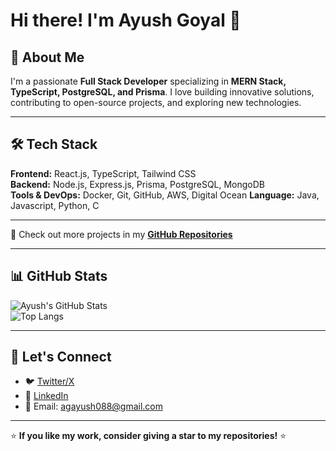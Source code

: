 # Hi there! I'm Ayush Goyal 👋


## 🚀 About Me

I'm a passionate **Full Stack Developer** specializing in **MERN Stack, TypeScript, PostgreSQL, and Prisma**. I love building innovative solutions, contributing to open-source projects, and exploring new technologies. 


---

## 🛠️ Tech Stack

**Frontend:** React.js, TypeScript, Tailwind CSS  
**Backend:** Node.js, Express.js, Prisma, PostgreSQL, MongoDB  
**Tools & DevOps:** Docker, Git, GitHub, AWS, Digital Ocean
**Language:** Java, Javascript, Python, C


---

📌 Check out more projects in my **[GitHub Repositories](https://github.com/agayushh)**

---

## 📊 GitHub Stats

![Ayush's GitHub Stats](https://github-readme-stats.vercel.app/api?username=agayushh&show_icons=true&theme=radical)  
![Top Langs](https://github-readme-stats.vercel.app/api/top-langs/?username=agayushh&layout=compact&theme=radical)

---

## 🤝 Let's Connect

- 🐦 [Twitter/X](https://twitter.com/agayushh)  
- 💼 [LinkedIn](https://www.linkedin.com/in/-ayushgoyal/)  
- 📩 Email: agayush088@gmail.com  

---

⭐ **If you like my work, consider giving a star to my repositories!** ⭐
